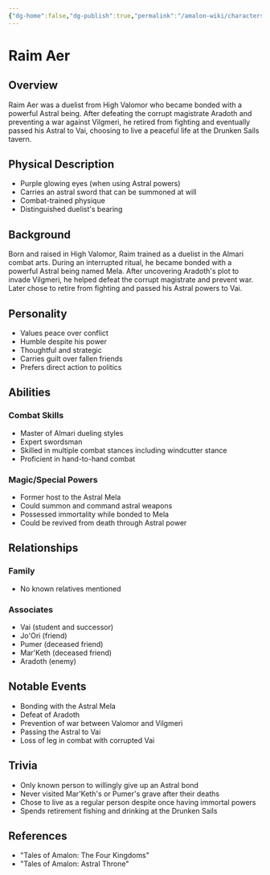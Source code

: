 ```yaml
---
{"dg-home":false,"dg-publish":true,"permalink":"/amalon-wiki/characters/major-characters/raim-aer/","dgPassFrontmatter":true,"noteIcon":""}
---
```


# Raim Aer

## Overview
Raim Aer was a duelist from High Valomor who became bonded with a powerful Astral being. After defeating the corrupt magistrate Aradoth and preventing a war against Vilgmeri, he retired from fighting and eventually passed his Astral to Vai, choosing to live a peaceful life at the Drunken Sails tavern.

## Physical Description
- Purple glowing eyes (when using Astral powers)
- Carries an astral sword that can be summoned at will
- Combat-trained physique
- Distinguished duelist's bearing

## Background
Born and raised in High Valomor, Raim trained as a duelist in the Almari combat arts. During an interrupted ritual, he became bonded with a powerful Astral being named Mela. After uncovering Aradoth's plot to invade Vilgmeri, he helped defeat the corrupt magistrate and prevent war. Later chose to retire from fighting and passed his Astral powers to Vai.

## Personality
- Values peace over conflict
- Humble despite his power
- Thoughtful and strategic
- Carries guilt over fallen friends
- Prefers direct action to politics

## Abilities
### Combat Skills
- Master of Almari dueling styles
- Expert swordsman
- Skilled in multiple combat stances including windcutter stance
- Proficient in hand-to-hand combat

### Magic/Special Powers
- Former host to the Astral Mela
- Could summon and command astral weapons
- Possessed immortality while bonded to Mela
- Could be revived from death through Astral power

## Relationships
### Family
- No known relatives mentioned

### Associates
- Vai (student and successor)
- Jo'Ori (friend)
- Pumer (deceased friend)
- Mar'Keth (deceased friend)
- Aradoth (enemy)

## Notable Events
- Bonding with the Astral Mela
- Defeat of Aradoth
- Prevention of war between Valomor and Vilgmeri
- Passing the Astral to Vai
- Loss of leg in combat with corrupted Vai

## Trivia
- Only known person to willingly give up an Astral bond
- Never visited Mar'Keth's or Pumer's grave after their deaths
- Chose to live as a regular person despite once having immortal powers
- Spends retirement fishing and drinking at the Drunken Sails

## References
- "Tales of Amalon: The Four Kingdoms"
- "Tales of Amalon: Astral Throne"